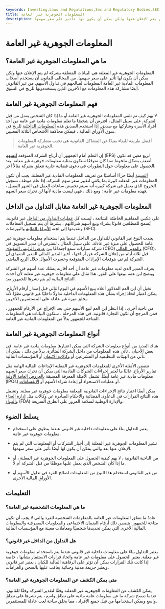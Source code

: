 ```yaml
---
keywords: Investing,Laws and Regulations,Sec and Regulatory Bodies,SEC
title: المعلومات الجوهرية غير العامة
description: المعلومات الجوهرية غير المعلنة هي البيانات المتعلقة بشركة لم يتم الإعلان عنها ولكن يمكن أن يكون لها تأثير على سعر سهمها.
---
```


# المعلومات الجوهرية غير العامة
## ما هي المعلومات الجوهرية غير العامة؟

المعلومات الجوهرية غير المعلنة هي البيانات المتعلقة بشركة لم يتم الإعلان عنها ولكن يمكن أن يكون لها تأثير على سعر سهمها. من المخالف للقانون أن يستخدم أصحاب المعلومات المادية غير العامة المعلومات لصالحهم في تداول الأسهم. من غير القانوني أيضًا مشاركة هذه المعلومات مع الآخرين الذين يستخدمونها للربح في السوق.

## فهم المعلومات الجوهرية غير العامة

لا يهم كيف تم تلقي المعلومات الجوهرية غير العامة أو ما إذا كان الشخص يعمل من قبل الشركة. على سبيل المثال ، افترض أن شخصًا ما تعلم معلومات مادية غير عامة من أحد أفراد الأسرة وشاركها مع صديق. إذا استخدم الصديق هذه [المعلومات الداخلية](/insiderinformation) للربح في سوق الأوراق المالية ، فيمكن محاكمة الأشخاص الثلاثة المعنيين.

> أفضل طريقة للبقاء بعيدًا عن المشاكل القانونية هي تجنب مشاركة المعلومات الجوهرية غير العامة.

>

إن التعلم أمام الجمهور أن أرباح الشركة المتوقعة [للسهم](/eps) (EPS) لربع معين قد تكون أضعف بشكل ملحوظ مما كان متوقعًا ستكون بمثابة معلومات جوهرية غير معلنة. يعد الحصول على معلومات حول التطورات في دعوى قضائية جارية تتعلق بشركة مثالاً آخر.

[النسبية](/material-amount) أيضًا جزءًا أساسيًا من تعريف المعلومات المادية غير المعلنة. يجب أن تكون المعلومات غير المعلنة كبيرة بما يكفي لتغيير سعر سهم الشركة. إذا علم موظف تسجيل الخروج الذي يعمل في شركة كبيرة أنه سيتم تخفيض ساعات العمل في الشهر المقبل ، فهذه معلومات غير عامة ؛ ومع ذلك ، فهي ليست مادية لأنها لن تحرك سعر السهم.

## المعلومات الجوهرية غير العامة مقابل التداول من الداخل

على عكس المفاهيم الخاطئة الشائعة ، ليست كل [عمليات التداول من الداخل](/insidertrading) غير قانونية. يُسمح للمطلعين قانونًا بشراء وبيع أسهم شركاتهم ، بشرط أن يتم تسجيل المعاملات وتقديمها إلى لجنة [الأوراق المالية](/sec) والبورصات (SEC).

يحدث النوع غير القانوني للتداول من الداخل عندما يتم استخدام معلومات جوهرية غير عامة للحصول على ميزة غير عادلة. على سبيل المثال ، لنفترض أن مدير التسويق في شركة سيارات سمع اجتماعًا بين [عرض الرئيس التنفيذي](/ceo) (CEO) [والمدير المالي](/cfo) (CFO). قبل ثلاثة أيام من إعلان الشركة عن أرباحها ، أخبر المدير المالي المدير التنفيذي أن الشركة لم تفِ بتوقعات الإيرادات المتوقعة وخسرت الأموال خلال الربع الماضي.

يعرف المدير الذي لديه معلومات غير عامة أن أحد أقاربه يمتلك عدة أسهم في الشركة وينصح ابن عمه ببيعها على الفور. هذا مثال على معلومات جوهرية غير معلنة لأن أحدث النتائج المالية لم يتم نشرها للجمهور بعد.

تخيل أن ابن العم المذكور أعلاه يبيع الأسهم في اليوم التالي قبل إصدار أرقام الأرباح. يمكن اعتبار اتخاذ إجراء بشأن هذه المعلومات الداخلية تداولًا داخليًا غير قانوني نظرًا لأنه يخلق ميزة غير عادلة على المستثمرين الآخرين.

من ناحية أخرى ، إذا انتظر ابن العم لبيع الأسهم حتى بعد الإفراج عن الأرقام للجمهور ، فمن المرجح أن تكون التجارة قانونية. في هذه المرحلة ، ستكون البيانات هي المعلومات المتاحة للجمهور بدلاً من المعلومات المادية غير العامة.

## أنواع المعلومات الجوهرية غير العامة

هناك العديد من أنواع معلومات الشركة التي يمكن اعتبارها معلومات مادية غير عامة. في بعض الأحيان ، تأتي هذه المعلومات من داخل الشركة المتأثرة. بدلاً من ذلك ، يمكن أن تأتي من الهيئات التنظيمية أو المشرعين أو [وكالات الائتمان](/credit-agency) أو المؤسسات المالية.

تتضمن الأمثلة الأخرى للمعلومات الجوهرية غير المعلنة الإيداعات المالية الهامة مثل تقارير الأرباح. غالبًا ما تُعتبر إجراءات الشركات القادمة التي يمكن أن تحرك سعر السهم معلومات مادية غير عامة أيضًا. تشمل الأمثلة المعرفة المسبقة [بالعروض العامة الأولية](/ipo) (IPOs) أو عمليات الاستحواذ أو إعادة شراء الأسهم أو [الانقسامات](/stocksplit).

يمكن أيضًا اعتبار نتائج الإجراءات القانونية المعلقة معلومات جوهرية غير معلنة. وتشمل هذه النتائج القرارات في الدعاوى القضائية والأحكام الصادرة عن وكالات مثل [إدارة الغذاء والدواء](/fda) (FDA) والإدارة الوطنية لسلامة المرور على الطرق السريعة.

## يسلط الضوء

- يعتبر التداول بناءً على معلومات داخلية غير قانوني عندما ينطوي على استخدام معلومات جوهرية غير عامة.

- تشير المعلومات الجوهرية غير المعلنة إلى أخبار الشركات أو المعلومات التي لم يتم الإعلان عنها بعد والتي يمكن أن يكون لها أيضًا تأثير على سعر سهمها.

- من الناحية القانونية ، لا يهم كيفية الحصول على المعلومات الجوهرية غير المعلنة ، أو ما إذا كان الشخص الذي يعمل عليها موظفًا من قبل الشركة أم لا.

- من غير القانوني استخدام هذا النوع من المعلومات لصالح الفرد في تداول الأسهم أو الأوراق المالية الأخرى.

## التعليمات

### ما هي المعلومات الشخصية غير العامة؟

عادةً ما تتعلق المعلومات غير العامة بالمعلومات الشخصية للفرد والتي لا يجب أن تكون متاحة للجمهور. يتضمن ذلك أرقام الضمان الاجتماعي والمعلومات المصرفية والمعلومات المالية الأخرى التي يمكن تحديدها شخصيًا ومعاملات معينة مع المؤسسات المالية.

### هل التداول من الداخل غير قانوني؟

يعتبر التداول بناءً على معلومات داخلية غير قانوني عندما يتم باستخدام معلومات جوهرية غير معلنة. يعتبر الحصول على معلومات غير عامة واتخاذ قرارات الاستثمار بشأنها ، خاصة إذا كانت تلك القرارات يمكن أن تؤثر على الرفاهية المالية للكيان ، يعتبر غير قانوني ويعتبر جريمة مدنية وجنائية يعاقب عليها بالسجن والغرامات.

### متى يمكن الكشف عن المعلومات الجوهرية غير العامة؟

يمكن الكشف عن المعلومات الجوهرية غير المعلنة وفقًا لتقدير الشركة وفقًا للقانون. عندما تفصح شركة ما عن معلومات عامة مادية على نطاق واسع ، يتم نشرها على نطاق واسع ويمكن استخدامها من قبل جميع الأفراد ، مما يخلق ساحة لعب عادلة للمستثمرين.

